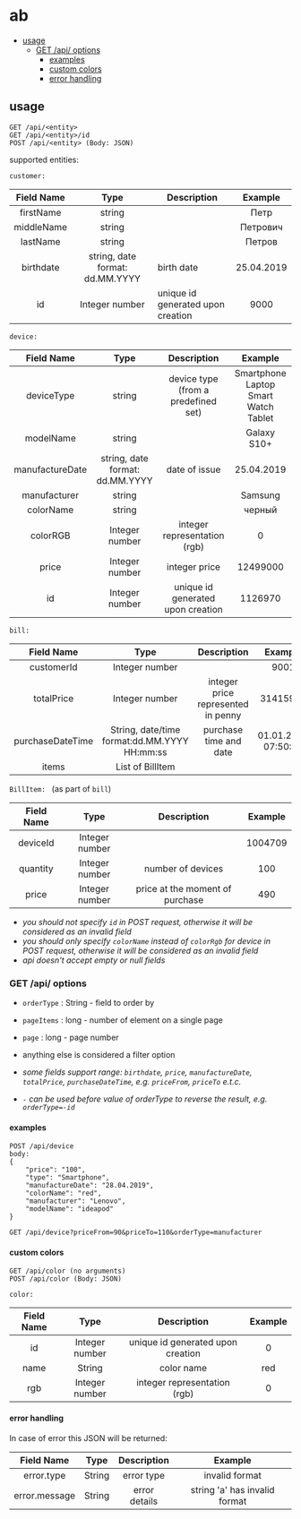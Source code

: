 # ab

  * [usage](#usage)
    + [GET /api/<entity>  options](#get--api--entity---options)
      - [examples](#examples)
      - [custom colors](#custom-colors)
      - [error handling](#error-handling)


## usage

```
GET /api/<entity>
GET /api/<entity>/id
POST /api/<entity> (Body: JSON)
```
supported entities:

`customer: `

| Field Name | Type                            | Description                       |   Example  |
|:----------:|:-------------------------------:|-----------------------------------|:----------:|
|  firstName | string                          |                        |    Петр    |
| middleName | string                          |                        |  Петрович  |
|  lastName  | string                          |                        |   Петров   |
|  birthdate | string, date format: dd.MM.YYYY | birth date             | 25.04.2019 |
|     id     | Integer number                  | unique id generated upon creation |    9000    |

`device: `

|    Field Name   |               Type              |             Description             |                Example                |
|:---------------:|:-------------------------------:|:-----------------------------------:|:-------------------------------------:|
|    deviceType   |              string             | device type (from a predefined set) | Smartphone Laptop Smart Watch Tablet  |
|    modelName    |              string             |                                     |              Galaxy S10+              |
| manufactureDate | string, date format: dd.MM.YYYY | date of issue                       |               25.04.2019              |
|   manufacturer  |              string             |                                     |                Samsung                |
|    colorName    |              string             |                                     |                 черный                |
|     colorRGB    |          Integer number         | integer representation (rgb)        |                   0                   |
|      price      |          Integer number         | integer price                       |                12499000               |
|        id       |          Integer number         | unique id generated upon creation   |                1126970                |

`bill: `

|    Field Name    |                     Type                     |             Description            |       Example       |
|:----------------:|:--------------------------------------------:|:----------------------------------:|:-------------------:|
|    customerId    |                Integer number                |                                    |        9001         |
|    totalPrice    |                Integer number                | integer price represented in penny |       31415926      |
| purchaseDateTime | String, date/time format:dd.MM.YYYY HH:mm:ss | purchase time and date             | 01.01.2019 07:50:22 |
|       items      |               List of BillItem               |                                    |                     |


`BillItem: ` (as part of `bill`)

| Field Name |      Type      |           Description           | Example |
|:----------:|:--------------:|:-------------------------------:|:-------:|
|  deviceId  | Integer number |                                 | 1004709 |
|  quantity  | Integer number | number of devices               |   100   |
|    price   | Integer number | price at the moment of purchase |   490   |

* *you should not specify `id` in POST request, otherwise it will be considered as an invalid field*
* *you should only specify `colorName` instead of `colorRgb` for device in POST request, otherwise it will be considered as an invalid field*
* *api doesn't accept empty or null fields*

### GET /api/<entity>  options
* `orderType` : String - field to order by
* `pageItems` : long - number of element on a single page
* `page` : long - page number
* anything else is considered a filter option

* *some fields support range: `birthdate`, `price`, `manufactureDate`, `totalPrice`, `purchaseDateTime`, e.g. `priceFrom`, `priceTo` e.t.c.*
* *`-` can be used before value of orderType to reverse the result, e.g. `orderType=-id`*

#### examples

```
POST /api/device
body:
{
 	"price": "100",
  	"type": "Smartphone",
  	"manufactureDate": "28.04.2019",
  	"colorName": "red",
  	"manufacturer": "Lenovo",
  	"modelName": "ideapod"
}

GET /api/device?priceFrom=90&priceTo=110&orderType=manufacturer
```

#### custom colors
```
GET /api/color (no arguments)
POST /api/color (Body: JSON)
```

`color: `

| Field Name |      Type      |            Description            | Example |
|:----------:|:--------------:|:---------------------------------:|:-------:|
|     id     | Integer number | unique id generated upon creation |    0    |
|    name    |     String     | color name                        |   red   |
|     rgb    | Integer number | integer representation (rgb)      |    0    |



#### error handling

In case of error this JSON will be returned:

|   Field Name  |  Type  |  Description  |     Example     |
|:-------------:|:------:|:-------------:|:---------------:|
|   error.type  | String | error type    |  invalid format  |
| error.message | String | error details | string 'a' has invalid format |